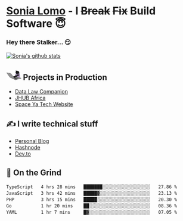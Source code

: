 # [Sonia Lomo](https://sonylomo.github.io/) - I ~~Break~~ ~~Fix~~ Build Software 😇
### Hey there Stalker... 😏 

<a href="https://github.com/sonylomo/github-readme-stats">
  <img align="center" src="https://media.giphy.com/media/lU05nFSW6Y2A/giphy.gif" alt="Sonia's github stats" />
</a>

## <img src="assets/devcat.gif" width="40"> Projects in Production
- [Data Law Companion](https://datalawcompanion.org/)
- [JHUB Africa](https://jhubafrica.com/)
- [Space Ya Tech Website](https://www.spaceyatech.com/)

## ✍️ I write technical stuff
- [Personal Blog](https://sonylomo-github-io.vercel.app/blog)
- [Hashnode](https://sonylomo.hashnode.dev/)
- [Dev.to](https://dev.to/sonylomo)

## 🤡 On the Grind
<!--START_SECTION:waka-->

```txt
TypeScript   4 hrs 28 mins   ███████░░░░░░░░░░░░░░░░░░   27.86 %
JavaScript   3 hrs 42 mins   █████▓░░░░░░░░░░░░░░░░░░░   23.13 %
PHP          3 hrs 15 mins   █████░░░░░░░░░░░░░░░░░░░░   20.30 %
Go           1 hr 20 mins    ██░░░░░░░░░░░░░░░░░░░░░░░   08.36 %
YAML         1 hr 7 mins     █▓░░░░░░░░░░░░░░░░░░░░░░░   07.05 %
```

<!--END_SECTION:waka-->
